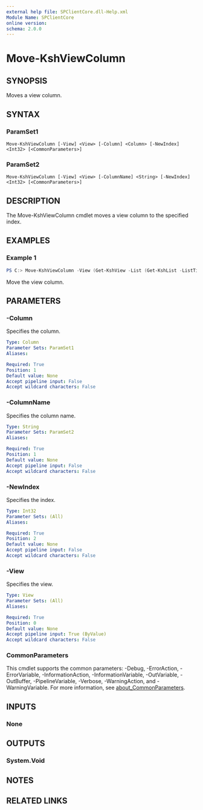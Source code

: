 ```yaml
---
external help file: SPClientCore.dll-Help.xml
Module Name: SPClientCore
online version:
schema: 2.0.0
---
```


# Move-KshViewColumn

## SYNOPSIS
Moves a view column.

## SYNTAX

### ParamSet1
```
Move-KshViewColumn [-View] <View> [-Column] <Column> [-NewIndex] <Int32> [<CommonParameters>]
```

### ParamSet2
```
Move-KshViewColumn [-View] <View> [-ColumnName] <String> [-NewIndex] <Int32> [<CommonParameters>]
```

## DESCRIPTION
The Move-KshViewColumn cmdlet moves a view column to the specified index.

## EXAMPLES

### Example 1
```powershell
PS C:> Move-KshViewColumn -View (Get-KshView -List (Get-KshList -ListTitle 'Announcements') -ViewTitle 'My Items') -Column (Get-KshColumn -List (Get-KshList -ListTitle 'Announcements') -ColumnName 'Remarks') -NewIndex 0
```

Move the view column.

## PARAMETERS

### -Column
Specifies the column.

```yaml
Type: Column
Parameter Sets: ParamSet1
Aliases:

Required: True
Position: 1
Default value: None
Accept pipeline input: False
Accept wildcard characters: False
```

### -ColumnName
Specifies the column name.

```yaml
Type: String
Parameter Sets: ParamSet2
Aliases:

Required: True
Position: 1
Default value: None
Accept pipeline input: False
Accept wildcard characters: False
```

### -NewIndex
Specifies the index.

```yaml
Type: Int32
Parameter Sets: (All)
Aliases:

Required: True
Position: 2
Default value: None
Accept pipeline input: False
Accept wildcard characters: False
```

### -View
Specifies the view.

```yaml
Type: View
Parameter Sets: (All)
Aliases:

Required: True
Position: 0
Default value: None
Accept pipeline input: True (ByValue)
Accept wildcard characters: False
```

### CommonParameters
This cmdlet supports the common parameters: -Debug, -ErrorAction, -ErrorVariable, -InformationAction, -InformationVariable, -OutVariable, -OutBuffer, -PipelineVariable, -Verbose, -WarningAction, and -WarningVariable. For more information, see [about_CommonParameters](http://go.microsoft.com/fwlink/?LinkID=113216).

## INPUTS

### None

## OUTPUTS

### System.Void

## NOTES

## RELATED LINKS

